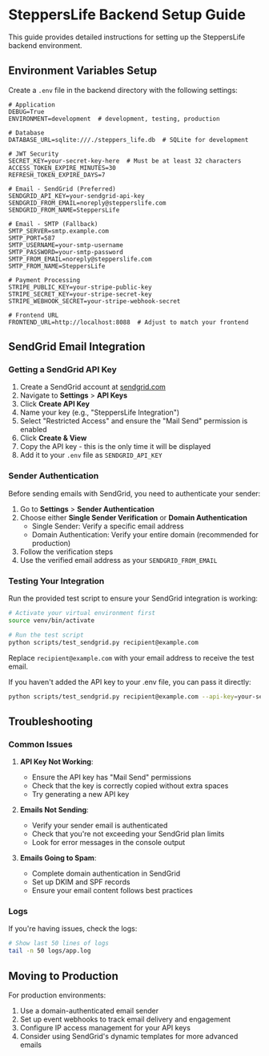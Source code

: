 # SteppersLife Backend Setup Guide

This guide provides detailed instructions for setting up the SteppersLife backend environment.

## Environment Variables Setup

Create a `.env` file in the backend directory with the following settings:

```dotenv
# Application
DEBUG=True
ENVIRONMENT=development  # development, testing, production

# Database
DATABASE_URL=sqlite:///./steppers_life.db  # SQLite for development

# JWT Security
SECRET_KEY=your-secret-key-here  # Must be at least 32 characters
ACCESS_TOKEN_EXPIRE_MINUTES=30
REFRESH_TOKEN_EXPIRE_DAYS=7

# Email - SendGrid (Preferred)
SENDGRID_API_KEY=your-sendgrid-api-key
SENDGRID_FROM_EMAIL=noreply@stepperslife.com
SENDGRID_FROM_NAME=SteppersLife

# Email - SMTP (Fallback)
SMTP_SERVER=smtp.example.com
SMTP_PORT=587
SMTP_USERNAME=your-smtp-username
SMTP_PASSWORD=your-smtp-password
SMTP_FROM_EMAIL=noreply@stepperslife.com
SMTP_FROM_NAME=SteppersLife

# Payment Processing
STRIPE_PUBLIC_KEY=your-stripe-public-key
STRIPE_SECRET_KEY=your-stripe-secret-key
STRIPE_WEBHOOK_SECRET=your-stripe-webhook-secret

# Frontend URL
FRONTEND_URL=http://localhost:8088  # Adjust to match your frontend
```

## SendGrid Email Integration

### Getting a SendGrid API Key

1. Create a SendGrid account at [sendgrid.com](https://sendgrid.com)
2. Navigate to **Settings** > **API Keys**
3. Click **Create API Key**
4. Name your key (e.g., "SteppersLife Integration")
5. Select "Restricted Access" and ensure the "Mail Send" permission is enabled
6. Click **Create & View**
7. Copy the API key - this is the only time it will be displayed
8. Add it to your `.env` file as `SENDGRID_API_KEY`

### Sender Authentication

Before sending emails with SendGrid, you need to authenticate your sender:

1. Go to **Settings** > **Sender Authentication**
2. Choose either **Single Sender Verification** or **Domain Authentication**
   - Single Sender: Verify a specific email address
   - Domain Authentication: Verify your entire domain (recommended for production)
3. Follow the verification steps
4. Use the verified email address as your `SENDGRID_FROM_EMAIL`

### Testing Your Integration

Run the provided test script to ensure your SendGrid integration is working:

```bash
# Activate your virtual environment first
source venv/bin/activate

# Run the test script
python scripts/test_sendgrid.py recipient@example.com
```

Replace `recipient@example.com` with your email address to receive the test email.

If you haven't added the API key to your .env file, you can pass it directly:

```bash
python scripts/test_sendgrid.py recipient@example.com --api-key=your-sendgrid-api-key
```

## Troubleshooting

### Common Issues

1. **API Key Not Working**:
   - Ensure the API key has "Mail Send" permissions
   - Check that the key is correctly copied without extra spaces
   - Try generating a new API key

2. **Emails Not Sending**:
   - Verify your sender email is authenticated
   - Check that you're not exceeding your SendGrid plan limits
   - Look for error messages in the console output

3. **Emails Going to Spam**:
   - Complete domain authentication in SendGrid
   - Set up DKIM and SPF records
   - Ensure your email content follows best practices

### Logs

If you're having issues, check the logs:

```bash
# Show last 50 lines of logs
tail -n 50 logs/app.log
```

## Moving to Production

For production environments:

1. Use a domain-authenticated email sender
2. Set up event webhooks to track email delivery and engagement
3. Configure IP access management for your API keys
4. Consider using SendGrid's dynamic templates for more advanced emails 